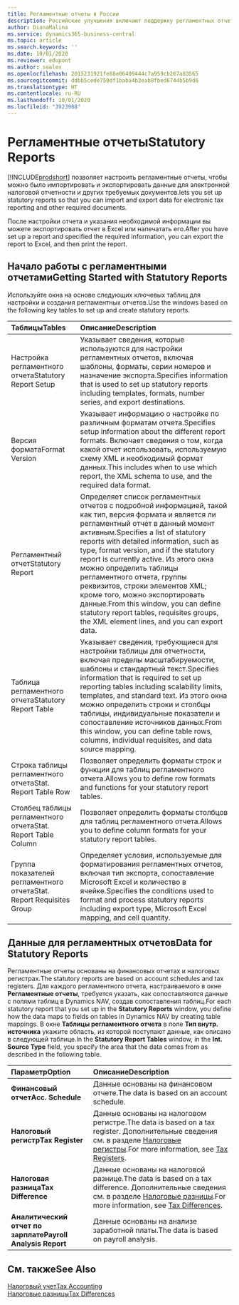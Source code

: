 ```yaml
---
title: Регламентные отчеты в России
description: Российские улучшения включают поддержку регламентных отчетов.
author: DianaMalina
ms.service: dynamics365-business-central
ms.topic: article
ms.search.keywords: ''
ms.date: 10/01/2020
ms.reviewer: edupont
ms.author: soalex
ms.openlocfilehash: 2015231921fe88e06409444c7a959cb267a83565
ms.sourcegitcommit: ddbb5cede750df1baba4b3eab8fbed6744b5b9d6
ms.translationtype: HT
ms.contentlocale: ru-RU
ms.lasthandoff: 10/01/2020
ms.locfileid: "3923988"
---
```

# <a name="statutory-reports"></a><span data-ttu-id="814d7-103">Регламентные отчеты</span><span class="sxs-lookup"><span data-stu-id="814d7-103">Statutory Reports</span></span>

[!INCLUDE[prodshort](../../includes/prodshort.md)] <span data-ttu-id="814d7-104">позволяет настроить регламентные отчеты, чтобы можно было импортировать и экспортировать данные для электронной налоговой отчетности и других требуемых документов.</span><span class="sxs-lookup"><span data-stu-id="814d7-104">lets you set up statutory reports so that you can import and export data for electronic tax reporting and other required documents.</span></span>

<span data-ttu-id="814d7-105">После настройки отчета и указания необходимой информации вы можете экспортировать отчет в Excel или напечатать его.</span><span class="sxs-lookup"><span data-stu-id="814d7-105">After you have set up a report and specified the required information, you can export the report to Excel, and then print the report.</span></span>

## <a name="getting-started-with-statutory-reports"></a><span data-ttu-id="814d7-106">Начало работы с регламентными отчетами</span><span class="sxs-lookup"><span data-stu-id="814d7-106">Getting Started with Statutory Reports</span></span>

<span data-ttu-id="814d7-107">Используйте окна на основе следующих ключевых таблиц для настройки и создания регламентных отчетов.</span><span class="sxs-lookup"><span data-stu-id="814d7-107">Use the windows based on the following key tables to set up and create statutory reports.</span></span> 

| <span data-ttu-id="814d7-108">Таблицы</span><span class="sxs-lookup"><span data-stu-id="814d7-108">Tables</span></span>                        | <span data-ttu-id="814d7-109">Описание</span><span class="sxs-lookup"><span data-stu-id="814d7-109">Description</span></span>                                                  |
| :---------------------------- | :----------------------------------------------------------- |
| <span data-ttu-id="814d7-110">Настройка регламентного отчета</span><span class="sxs-lookup"><span data-stu-id="814d7-110">Statutory Report Setup</span></span>        | <span data-ttu-id="814d7-111">Указывает сведения, которые используются для настройки регламентных отчетов, включая шаблоны, форматы, серии номеров и назначение экспорта.</span><span class="sxs-lookup"><span data-stu-id="814d7-111">Specifies information that is used to set up statutory reports including templates, formats, number series, and export destinations.</span></span> |
| <span data-ttu-id="814d7-112">Версия формата</span><span class="sxs-lookup"><span data-stu-id="814d7-112">Format Version</span></span>                | <span data-ttu-id="814d7-113">Указывает информацию о настройке по различным форматам отчета.</span><span class="sxs-lookup"><span data-stu-id="814d7-113">Specifies setup information about the different report formats.</span></span> <span data-ttu-id="814d7-114">Включает сведения о том, когда какой отчет использовать, используемую схему XML и необходимый формат данных.</span><span class="sxs-lookup"><span data-stu-id="814d7-114">This includes when to use which report, the XML schema to use, and the required data format.</span></span> |
| <span data-ttu-id="814d7-115">Регламентный отчет</span><span class="sxs-lookup"><span data-stu-id="814d7-115">Statutory Report</span></span>              | <span data-ttu-id="814d7-116">Определяет список регламентных отчетов с подробной информацией, такой как тип, версия формата и является ли регламентный отчет в данный момент активным.</span><span class="sxs-lookup"><span data-stu-id="814d7-116">Specifies a list of statutory reports with detailed information, such as type, format version, and if the statutory report is currently active.</span></span> <span data-ttu-id="814d7-117">Из этого окна можно определить таблицы регламентного отчета, группы реквизитов, строки элементов XML; кроме того, можно экспортировать данные.</span><span class="sxs-lookup"><span data-stu-id="814d7-117">From this window, you can define statutory report tables, requisites groups, the XML element lines, and you can export data.</span></span> |
| <span data-ttu-id="814d7-118">Таблица регламентного отчета</span><span class="sxs-lookup"><span data-stu-id="814d7-118">Statutory Report Table</span></span>        | <span data-ttu-id="814d7-119">Указывает сведения, требующиеся для настройки таблицы для отчетности, включая пределы масштабируемости, шаблоны и стандартный текст.</span><span class="sxs-lookup"><span data-stu-id="814d7-119">Specifies information that is required to set up reporting tables including scalability limits, templates, and standard text.</span></span>   <span data-ttu-id="814d7-120">Из этого окна можно определить строки и столбцы таблицы, индивидуальные показатели и сопоставление источников данных.</span><span class="sxs-lookup"><span data-stu-id="814d7-120">From this window, you can define table rows, columns, individual requisites, and data source mapping.</span></span> |
| <span data-ttu-id="814d7-121">Строка таблицы регламентного отчета</span><span class="sxs-lookup"><span data-stu-id="814d7-121">Stat. Report Table Row</span></span>        | <span data-ttu-id="814d7-122">Позволяет определить форматы строк и функции для таблиц регламентного отчета.</span><span class="sxs-lookup"><span data-stu-id="814d7-122">Allows you to define row formats and functions for your statutory report tables.</span></span> |
| <span data-ttu-id="814d7-123">Столбец таблицы регламентного отчета</span><span class="sxs-lookup"><span data-stu-id="814d7-123">Stat. Report Table Column</span></span>     | <span data-ttu-id="814d7-124">Позволяет определить форматы столбцов для таблиц регламентного отчета.</span><span class="sxs-lookup"><span data-stu-id="814d7-124">Allows you to define column formats for your statutory report tables.</span></span> |
| <span data-ttu-id="814d7-125">Группа показателей регламентного отчета</span><span class="sxs-lookup"><span data-stu-id="814d7-125">Stat. Report Requisites Group</span></span> | <span data-ttu-id="814d7-126">Определяет условия, используемые для форматирования регламентных отчетов, включая тип экспорта, сопоставление Microsoft Excel и количество в ячейке.</span><span class="sxs-lookup"><span data-stu-id="814d7-126">Specifies the conditions used to format and process statutory reports including export type, Microsoft Excel mapping, and cell quantity.</span></span> |

## <a name="data-for-statutory-reports"></a><span data-ttu-id="814d7-127">Данные для регламентных отчетов</span><span class="sxs-lookup"><span data-stu-id="814d7-127">Data for Statutory Reports</span></span>

<span data-ttu-id="814d7-128">Регламентные отчеты основаны на финансовых отчетах и налоговых регистрах.</span><span class="sxs-lookup"><span data-stu-id="814d7-128">The statutory reports are based on account schedules and tax registers.</span></span> <span data-ttu-id="814d7-129">Для каждого регламентного отчета, настраиваемого в окне **Регламентные отчеты**, требуется указать, как сопоставляются данные с полями таблиц в Dynamics NAV, создав сопоставления таблиц.</span><span class="sxs-lookup"><span data-stu-id="814d7-129">For each statutory report that you set up in the **Statutory Reports** window, you define how the data maps to fields on tables in Dynamics NAV by creating table mappings.</span></span> <span data-ttu-id="814d7-130">В окне **Таблицы регламентного отчета** в поле **Тип внутр. источника** укажите область, из которой поступают данные, как описано в следующей таблице.</span><span class="sxs-lookup"><span data-stu-id="814d7-130">In the **Statutory Report Tables** window, in the **Int. Source Type** field, you specify the area that the data comes from as described in the following table.</span></span>

| <span data-ttu-id="814d7-131">Параметр</span><span class="sxs-lookup"><span data-stu-id="814d7-131">Option</span></span>                      | <span data-ttu-id="814d7-132">Описание</span><span class="sxs-lookup"><span data-stu-id="814d7-132">Description</span></span>                                                  |
| :-------------------------- | :----------------------------------------------------------- |
| <span data-ttu-id="814d7-133">**Финансовый отчет**</span><span class="sxs-lookup"><span data-stu-id="814d7-133">**Acc. Schedule**</span></span>           | <span data-ttu-id="814d7-134">Данные основаны на финансовом отчете.</span><span class="sxs-lookup"><span data-stu-id="814d7-134">The data is based on an account schedule.</span></span>                    |
| <span data-ttu-id="814d7-135">**Налоговый регистр**</span><span class="sxs-lookup"><span data-stu-id="814d7-135">**Tax Register**</span></span>            | <span data-ttu-id="814d7-136">Данные основаны на налоговом регистре.</span><span class="sxs-lookup"><span data-stu-id="814d7-136">The data is based on a tax register.</span></span> <span data-ttu-id="814d7-137">Дополнительные сведения см. в разделе [Налоговые регистры](tax-registers.md).</span><span class="sxs-lookup"><span data-stu-id="814d7-137">For more information, see [Tax Registers](tax-registers.md).</span></span> |
| <span data-ttu-id="814d7-138">**Налоговая разница**</span><span class="sxs-lookup"><span data-stu-id="814d7-138">**Tax Difference**</span></span>          | <span data-ttu-id="814d7-139">Данные основаны на налоговой разнице.</span><span class="sxs-lookup"><span data-stu-id="814d7-139">The data is based on a tax difference.</span></span> <span data-ttu-id="814d7-140">Дополнительные сведения см. в разделе [Налоговые разницы](tax-differences.md).</span><span class="sxs-lookup"><span data-stu-id="814d7-140">For more information, see [Tax Differences](tax-differences.md).</span></span> |
| <span data-ttu-id="814d7-141">**Аналитический отчет по зарплате**</span><span class="sxs-lookup"><span data-stu-id="814d7-141">**Payroll Analysis Report**</span></span> | <span data-ttu-id="814d7-142">Данные основаны на анализе заработной платы.</span><span class="sxs-lookup"><span data-stu-id="814d7-142">The data is based on payroll analysis.</span></span>                       |

## <a name="see-also"></a><span data-ttu-id="814d7-143">См. также</span><span class="sxs-lookup"><span data-stu-id="814d7-143">See Also</span></span>

[<span data-ttu-id="814d7-144">Налоговый учет</span><span class="sxs-lookup"><span data-stu-id="814d7-144">Tax Accounting</span></span>](Tax-Differences.md)  
[<span data-ttu-id="814d7-145">Налоговые разницы</span><span class="sxs-lookup"><span data-stu-id="814d7-145">Tax Differences</span></span>](Tax-Accounting.md)  
